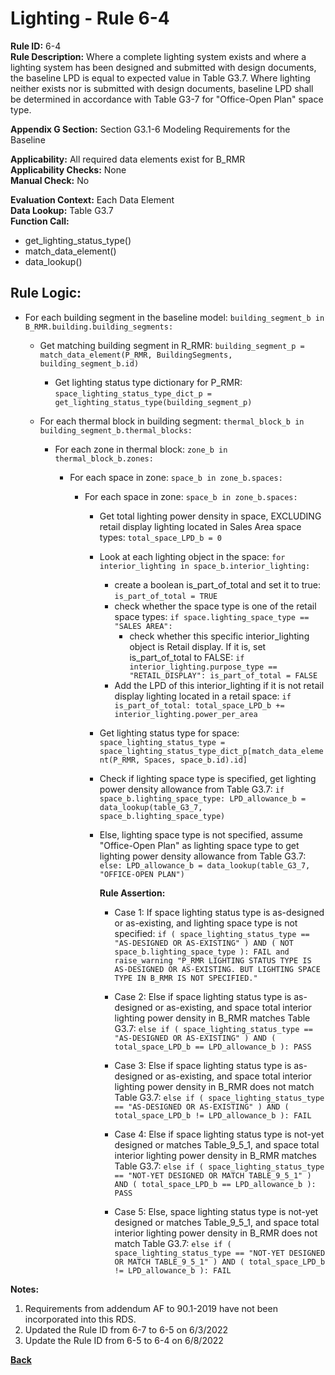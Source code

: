 
# Lighting - Rule 6-4

**Rule ID:** 6-4  
**Rule Description:** Where a complete lighting system exists and where a lighting system has been designed and submitted with design documents, the baseline LPD is equal to expected value in Table G3.7. Where lighting neither exists nor is submitted with design documents, baseline LPD shall be determined in accordance with Table G3-7 for "Office-Open Plan" space type.

**Appendix G Section:** Section G3.1-6 Modeling Requirements for the Baseline

**Applicability:** All required data elements exist for B_RMR  
**Applicability Checks:** None  
**Manual Check:** No

**Evaluation Context:** Each Data Element  
**Data Lookup:** Table G3.7  
**Function Call:**  

  - get_lighting_status_type()
  - match_data_element()
  - data_lookup()


## Rule Logic: 

- For each building segment in the baseline model: `building_segment_b in B_RMR.building.building_segments:`  

  - Get matching building segment in R_RMR: `building_segment_p = match_data_element(P_RMR, BuildingSegments, building_segment_b.id)`

    - Get lighting status type dictionary for P_RMR: `space_lighting_status_type_dict_p = get_lighting_status_type(building_segment_p)`  
  
  - For each thermal block in building segment: `thermal_block_b in building_segment_b.thermal_blocks:`  
  
    - For each zone in thermal block: `zone_b in thermal_block_b.zones:`  

      - For each space in zone: `space_b in zone_b.spaces:`  

        - For each space in zone: `space_b in zone_b.spaces:`  

          - Get total lighting power density in space, EXCLUDING retail display lighting located in Sales Area space types: `total_space_LPD_b = 0`
          - Look at each lighting object in the space: `for interior_lighting in space_b.interior_lighting:`
            - create a boolean is_part_of_total and set it to true: `is_part_of_total = TRUE`
            - check whether the space type is one of the retail space types: `if space.lighting_space_type == "SALES AREA":`
              - check whether this specific interior_lighting object is Retail display.  If it is, set is_part_of_total to FALSE: `if interior_lighting.purpose_type == "RETAIL_DISPLAY": is_part_of_total = FALSE`
            - Add the LPD of this interior_lighting if it is not retail display lighting located in a retail space: `if is_part_of_total: total_space_LPD_b += interior_lighting.power_per_area`

          - Get lighting status type for space: `space_lighting_status_type = space_lighting_status_type_dict_p[match_data_element(P_RMR, Spaces, space_b.id).id]`

          - Check if lighting space type is specified, get lighting power density allowance from Table G3.7: `if space_b.lighting_space_type: LPD_allowance_b = data_lookup(table_G3_7, space_b.lighting_space_type)`

          - Else, lighting space type is not specified, assume "Office-Open Plan" as lighting space type to get lighting power density allowance from Table G3.7: `else: LPD_allowance_b = data_lookup(table_G3_7, "OFFICE-OPEN PLAN")`

            **Rule Assertion:**

            - Case 1: If space lighting status type is as-designed or as-existing, and lighting space type is not specified: `if ( space_lighting_status_type == "AS-DESIGNED OR AS-EXISTING" ) AND ( NOT space_b.lighting_space_type ): FAIL and raise_warning "P_RMR LIGHTING STATUS TYPE IS AS-DESIGNED OR AS-EXISTING. BUT LIGHTING SPACE TYPE IN B_RMR IS NOT SPECIFIED."`

            - Case 2: Else if space lighting status type is as-designed or as-existing, and space total interior lighting power density in B_RMR matches Table G3.7: `else if ( space_lighting_status_type == "AS-DESIGNED OR AS-EXISTING" ) AND ( total_space_LPD_b == LPD_allowance_b ): PASS`  

            - Case 3: Else if space lighting status type is as-designed or as-existing, and space total interior lighting power density in B_RMR does not match Table G3.7: `else if ( space_lighting_status_type == "AS-DESIGNED OR AS-EXISTING" ) AND ( total_space_LPD_b != LPD_allowance_b ): FAIL`

            - Case 4: Else if space lighting status type is not-yet designed or matches Table_9_5_1, and space total interior lighting power density in B_RMR matches Table G3.7: `else if ( space_lighting_status_type == "NOT-YET DESIGNED OR MATCH TABLE_9_5_1" ) AND ( total_space_LPD_b == LPD_allowance_b ): PASS`

            - Case 5: Else, space lighting status type is not-yet designed or matches Table_9_5_1, and space total interior lighting power density in B_RMR does not match Table G3.7: `else if ( space_lighting_status_type == "NOT-YET DESIGNED OR MATCH TABLE_9_5_1" ) AND ( total_space_LPD_b != LPD_allowance_b ): FAIL`

**Notes:**
  1. Requirements from addendum AF to 90.1-2019 have not been incorporated into this RDS.
  2. Updated the Rule ID from 6-7 to 6-5 on 6/3/2022
  3. Update the Rule ID from 6-5 to 6-4 on 6/8/2022

**[Back](../_toc.md)**
